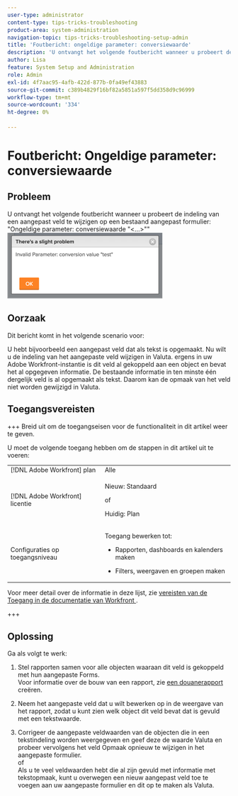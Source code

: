 ```yaml
---
user-type: administrator
content-type: tips-tricks-troubleshooting
product-area: system-administration
navigation-topic: tips-tricks-troubleshooting-setup-admin
title: 'Foutbericht: ongeldige parameter: conversiewaarde'
description: 'U ontvangt het volgende foutbericht wanneer u probeert de indeling van een aangepast veld op een bestaand aangepast formulier te wijzigen: ''Ongeldige parameter: conversiewaarde `&lt;..&gt;'''''
author: Lisa
feature: System Setup and Administration
role: Admin
exl-id: 4f7aac95-4afb-422d-877b-0fa49ef43883
source-git-commit: c389b4829f16bf82a5851a597f5dd358d9c96999
workflow-type: tm+mt
source-wordcount: '334'
ht-degree: 0%

---
```


# Foutbericht: Ongeldige parameter: conversiewaarde

## Probleem

U ontvangt het volgende foutbericht wanneer u probeert de indeling van een aangepast veld te wijzigen op een bestaand aangepast formulier: &quot;Ongeldige parameter: conversiewaarde &quot;&lt;...>&quot;&quot;\
![ custom_field_format_invalid_parameter_error.png ](assets/custom-field-format-invalid-parameter-error-350x148.png)

## Oorzaak

Dit bericht komt in het volgende scenario voor:

U hebt bijvoorbeeld een aangepast veld dat als tekst is opgemaakt.  Nu wilt u de indeling van het aangepaste veld wijzigen in Valuta. ergens in uw Adobe Workfront-instantie is dit veld al gekoppeld aan een object en bevat het al opgegeven informatie. De bestaande informatie in ten minste één dergelijk veld is al opgemaakt als tekst. Daarom kan de opmaak van het veld niet worden gewijzigd in Valuta.

## Toegangsvereisten

+++ Breid uit om de toegangseisen voor de functionaliteit in dit artikel weer te geven.

U moet de volgende toegang hebben om de stappen in dit artikel uit te voeren:

<table style="table-layout:auto"> 
 <col> 
 <col> 
 <tbody> 
  <tr> 
   <td role="rowheader">[!DNL Adobe Workfront] plan</td> 
   <td>Alle</td> 
  </tr> 
  <tr> 
   <td role="rowheader">[!DNL Adobe Workfront] licentie</td> 
   <td>
   <p>Nieuw: Standaard</p>
   <p>of</p>
   <p>Huidig: Plan</p></td> 
  </tr> 
  <tr> 
   <td role="rowheader">Configuraties op toegangsniveau</td> 
   <td> <p>Toegang bewerken tot:</p> 
    <ul> 
     <li> <p>Rapporten, dashboards en kalenders maken</p> </li> 
     <li> <p>Filters, weergaven en groepen maken</p> </li> 
    </ul>
  </tr> 
 </tbody> 
</table>

Voor meer detail over de informatie in deze lijst, zie [ vereisten van de Toegang in de documentatie van Workfront ](/help/quicksilver/administration-and-setup/add-users/access-levels-and-object-permissions/access-level-requirements-in-documentation.md).

+++

## Oplossing

Ga als volgt te werk:

1. Stel rapporten samen voor alle objecten waaraan dit veld is gekoppeld met hun aangepaste Forms.\
   Voor informatie over de bouw van een rapport, zie [ een douanerapport ](../../reports-and-dashboards/reports/creating-and-managing-reports/create-custom-report.md) creëren.

1. Neem het aangepaste veld dat u wilt bewerken op in de weergave van het rapport, zodat u kunt zien welk object dit veld bevat dat is gevuld met een tekstwaarde.
1. Corrigeer de aangepaste veldwaarden van de objecten die in een tekstindeling worden weergegeven en geef deze de waarde Valuta en probeer vervolgens het veld Opmaak opnieuw te wijzigen in het aangepaste formulier.\
   of\
   Als u te veel veldwaarden hebt die al zijn gevuld met informatie met tekstopmaak, kunt u overwegen een nieuw aangepast veld toe te voegen aan uw aangepaste formulier en dit op te maken als Valuta.
